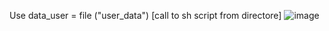 Use data_user = file ("user_data") [call to sh script from directore] 
![image](https://github.com/bourman/Terraform/assets/68653187/bc3a22b4-d120-4c35-9449-6f98458a9b1b)
